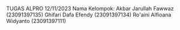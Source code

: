 TUGAS ALPRO  12/11/2023
Nama Kelompok: 
Akbar Jarullah Fawwaz (23091397135)
Ghifari Dafa Efendy (23091397134)
Ro'aini Alfioana Widyanto (23091397111)
